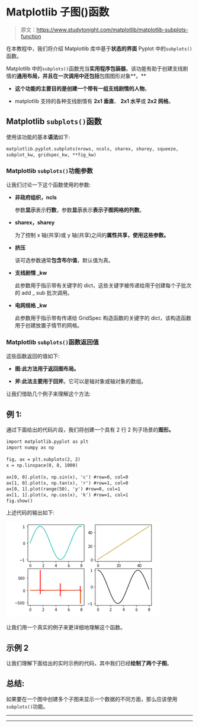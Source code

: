 # Matplotlib 子图()函数

> 原文：<https://www.studytonight.com/matplotlib/matplotlib-subplots-function>

在本教程中，我们将介绍 Matplotlib 库中基于**状态的界面** Pyplot 中的`subplots()`函数。

Matplotlib 中的`subplots()`函数充当**实用程序包装器**。该功能有助于创建支线剧情的**通用布局，并且在一次调用中还包括**包围图形对象**。**

*   **这个功能的主要目的是创建一个带有一组支线剧情的人物**。

*   matplotlib 支持的各种支线剧情有 **2x1 垂直**、 **2x1 水平**或 **2x2 网格**。

## Matplotlib `subplots()`函数

使用该功能的基本**语法**如下:

```
matplotlib.pyplot.subplots(nrows, ncols, sharex, sharey, squeeze, subplot_kw, gridspec_kw, **fig_kw)
```

### Matplotlib `subplots()`功能参数

让我们讨论一下这个函数使用的参数:

*   **非政府组织，ncls**

    参数**显示**表示**行数**，参数**显示**表示**表示子图网格的列数**。

*   **sharex，sharey**

    为了控制 x 轴(共享)或 y 轴(共享)之间的**属性共享，使用这些参数。**

*   **挤压**

    该可选参数通常**包含布尔值**，默认值为真。

*   **支线剧情 _kw**

    此参数用于指示带有关键字的 dict，这些关键字被传递给用于创建每个子批次的 add _ sub 批次调用。

*   **电网规格 _kw**

    此参数用于指示带有传递给 GridSpec 构造函数的关键字的 dict，该构造函数用于创建放置子情节的网格。

### Matplotlib `subplots()`函数返回值

这些函数返回的值如下:

*   **图:**此方法用于**返回图布局。**

*   **斧:**此法主要用于**回斧**。它可以是轴对象或轴对象的数组。

让我们借助几个例子来理解这个方法:

## 例 1:

通过下面给出的代码片段，我们将创建一个具有 2 行 2 列子场景的**图形。**

```
import matplotlib.pyplot as plt
import numpy as np

fig, ax = plt.subplots(2, 2)
x = np.linspace(0, 8, 1000)

ax[0, 0].plot(x, np.sin(x), 'c') #row=0, col=0
ax[1, 0].plot(x, np.tan(x), 'r') #row=1, col=0
ax[0, 1].plot(range(50), 'y') #row=0, col=1
ax[1, 1].plot(x, np.cos(x), 'k') #row=1, col=1
fig.show()
```

上述代码的输出如下:

![Matplotlib subplots function example](img/f387b2c658f50f80c486c1b4cbd0377c.png)

让我们用一个真实的例子来更详细地理解这个函数。

## 示例 2

让我们理解下面给出的实时示例的代码，其中我们已经**绘制了两个子图**。

## 总结:

如果要在一个图中创建多个子图来显示一个数据的不同方面，那么应该使用`subplots()`功能。

* * *

* * *